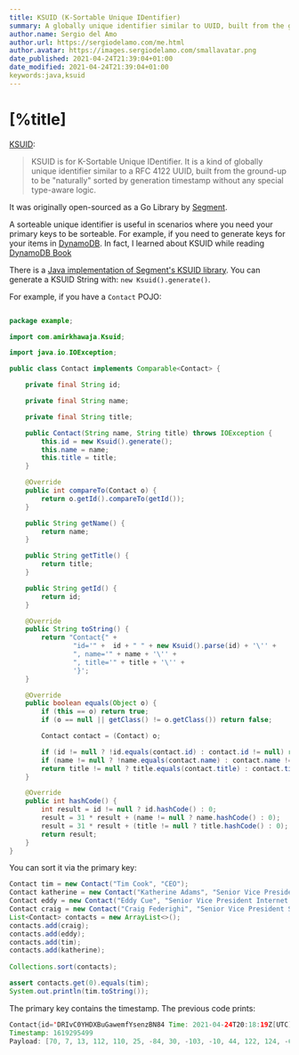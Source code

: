 ```yaml
---
title: KSUID (K-Sortable Unique IDentifier)
summary: A globally unique identifier similar to UUID, built from the ground-up to be "naturally" sorted by generation timestamp without any special type-aware logic.
author.name: Sergio del Amo
author.url: https://sergiodelamo.com/me.html
author.avatar: https://images.sergiodelamo.com/smallavatar.png 
date_published: 2021-04-24T21:39:04+01:00
date_modified: 2021-04-24T21:39:04+01:00
keywords:java,ksuid
---
```


# [%title]

[KSUID](https://github.com/segmentio/ksuid):

> KSUID is for K-Sortable Unique IDentifier. It is a kind of globally unique identifier similar to a RFC 4122 UUID, built from the ground-up to be "naturally" sorted by generation timestamp without any special type-aware logic.

It was originally open-sourced as a Go Library by [Segment](https://segment.com).

A sorteable unique identifier is useful in scenarios where you need your primary keys to be sorteable. For example, if you need to generate keys for your items in [DynamoDB](https://aws.amazon.com/dynamodb/). In fact, I learned about KSUID while reading [DynamoDB Book](https://www.dynamodbbook.com)

There is a [Java implementation of Segment's KSUID library](https://github.com/akhawaja/ksuid). You can generate a KSUID String with: `new Ksuid().generate()`.

For example, if you have a `Contact` POJO:

```java

package example;

import com.amirkhawaja.Ksuid;

import java.io.IOException;

public class Contact implements Comparable<Contact> {

    private final String id;

    private final String name;

    private final String title;

    public Contact(String name, String title) throws IOException {
        this.id = new Ksuid().generate();
        this.name = name;
        this.title = title;
    }

    @Override
    public int compareTo(Contact o) {
        return o.getId().compareTo(getId());
    }

    public String getName() {
        return name;
    }

    public String getTitle() {
        return title;
    }

    public String getId() {
        return id;
    }

    @Override
    public String toString() {
        return "Contact{" +
                "id='" +  id + " " + new Ksuid().parse(id) + '\'' +
                ", name='" + name + '\'' +
                ", title='" + title + '\'' +
                '}';
    }

    @Override
    public boolean equals(Object o) {
        if (this == o) return true;
        if (o == null || getClass() != o.getClass()) return false;

        Contact contact = (Contact) o;

        if (id != null ? !id.equals(contact.id) : contact.id != null) return false;
        if (name != null ? !name.equals(contact.name) : contact.name != null) return false;
        return title != null ? title.equals(contact.title) : contact.title == null;
    }

    @Override
    public int hashCode() {
        int result = id != null ? id.hashCode() : 0;
        result = 31 * result + (name != null ? name.hashCode() : 0);
        result = 31 * result + (title != null ? title.hashCode() : 0);
        return result;
    }
}
```

You can sort it via the primary key:

```java
Contact tim = new Contact("Tim Cook", "CEO");
Contact katherine = new Contact("Katherine Adams", "Senior Vice President and General Counsel");
Contact eddy = new Contact("Eddy Cue", "Senior Vice President Internet Software and Services");
Contact craig = new Contact("Craig Federighi", "Senior Vice President Software Engineering");
List<Contact> contacts = new ArrayList<>();
contacts.add(craig);
contacts.add(eddy);
contacts.add(tim);
contacts.add(katherine);
            
Collections.sort(contacts);

assert contacts.get(0).equals(tim);
System.out.println(tim.toString());
```

The primary key contains the timestamp. The previous code prints: 

```java
Contact{id='DRIvC0YHDXBuGawemfYsenzBN84 Time: 2021-04-24T20:18:19Z[UTC]
Timestamp: 1619295499
Payload: [70, 7, 13, 112, 110, 25, -84, 30, -103, -10, 44, 122, 124, -63, 55, -50]', name='Tim Cook', title='CEO'}
```

